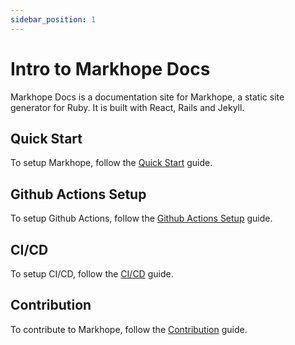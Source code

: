 ```yaml
---
sidebar_position: 1
---
```


# Intro to Markhope Docs

Markhope Docs is a documentation site for Markhope, a static site generator for Ruby. 
It is built with React, Rails and Jekyll. 

## Quick Start
To setup Markhope, follow the [Quick Start](/docs/markhope/quickstart) guide.

## Github Actions Setup
To setup Github Actions, follow the [Github Actions Setup](/docs/markhope/github-actions-setup) guide.

## CI/CD
To setup CI/CD, follow the [CI/CD](/docs/markhope/ci-cd) guide.

## Contribution
To contribute to Markhope, follow the [Contribution](/docs/markhope/contribution) guide.
